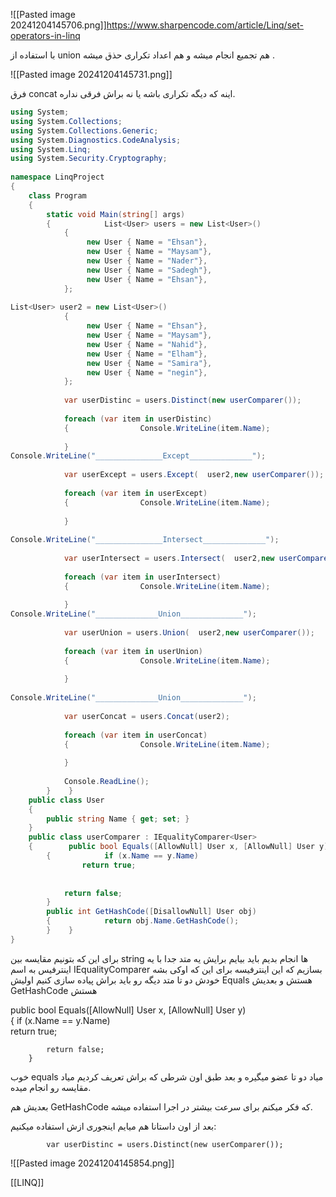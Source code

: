 ![[Pasted image 20241204145706.png]]https://www.sharpencode.com/article/Linq/set-operators-in-linq

با استفاده از union هم تجمیع انجام میشه و هم اعداد تکراری حذق میشه .

![[Pasted image 20241204145731.png]]

فرق concat اینه که دیگه تکراری باشه یا نه براش فرقی نداره.

```csharp
using System;  
using System.Collections;  
using System.Collections.Generic;  
using System.Diagnostics.CodeAnalysis;  
using System.Linq;  
using System.Security.Cryptography;  
  
namespace LinqProject  
{  
    class Program  
    {  
        static void Main(string[] args)  
        {            List<User> users = new List<User>()  
            {  
                 new User { Name = "Ehsan"},  
                 new User { Name = "Maysam"},  
                 new User { Name = "Nader"},  
                 new User { Name = "Sadegh"},  
                 new User { Name = "Ehsan"},  
            };      
              
List<User> user2 = new List<User>()  
            {  
                 new User { Name = "Ehsan"},  
                 new User { Name = "Maysam"},  
                 new User { Name = "Nahid"},  
                 new User { Name = "Elham"},  
                 new User { Name = "Samira"},  
                 new User { Name = "negin"},  
            };  
  
            var userDistinc = users.Distinct(new userComparer());  
  
            foreach (var item in userDistinc)  
            {                Console.WriteLine(item.Name);  
  
            }              
Console.WriteLine("_______________Except______________");  
  
            var userExcept = users.Except(  user2,new userComparer());  
  
            foreach (var item in userExcept)  
            {                Console.WriteLine(item.Name);  
  
            }              
              
Console.WriteLine("_______________Intersect______________");  
  
            var userIntersect = users.Intersect(  user2,new userComparer());  
  
            foreach (var item in userIntersect)  
            {                Console.WriteLine(item.Name);  
  
            }              
Console.WriteLine("______________Union______________");  
  
            var userUnion = users.Union(  user2,new userComparer());  
  
            foreach (var item in userUnion)  
            {                Console.WriteLine(item.Name);  
  
            }              
              
Console.WriteLine("______________Union______________");  
  
            var userConcat = users.Concat(user2);  
  
            foreach (var item in userConcat)  
            {                Console.WriteLine(item.Name);  
  
            }  
  
            Console.ReadLine();  
        }    }  
    public class User  
    {  
        public string Name { get; set; }  
    }  
    public class userComparer : IEqualityComparer<User>  
    {        public bool Equals([AllowNull] User x, [AllowNull] User y)  
        {            if (x.Name == y.Name)  
                return true;  
  
  
            return false;  
        }  
        public int GetHashCode([DisallowNull] User obj)  
        {            return obj.Name.GetHashCode();  
        }    }  
}
```


برای این که بتونیم مقایسه بین string ها انجام بدیم باید بیایم برایش یه متد جدا با یه اینترفیس به اسم IEqualityComparer بسازیم که این اینترفیسه برای این که اوکی بشه خودش دو تا متد دیگه رو باید براش پیاده سازی کنیم اولیش Equals هستش و بعدیش GetHashCode هستش 


 public bool Equals([AllowNull] User x, [AllowNull] User y)  
        {            if (x.Name == y.Name)  
                return true;  
  
  
            return false;  
        } 


خوب equals میاد دو تا عضو میگیره و بعد طبق اون شرطی که براش تعریف کردیم میاد مقایسه رو انجام میده.

بعدیش هم GetHashCode که فکر میکنم برای سرعت بیشتر در اجرا استفاده میشه.

بعد از اون داستانا هم میایم اینجوری ازش استفاده میکنیم:

            var userDistinc = users.Distinct(new userComparer());  

![[Pasted image 20241204145854.png]]

[[LINQ]]